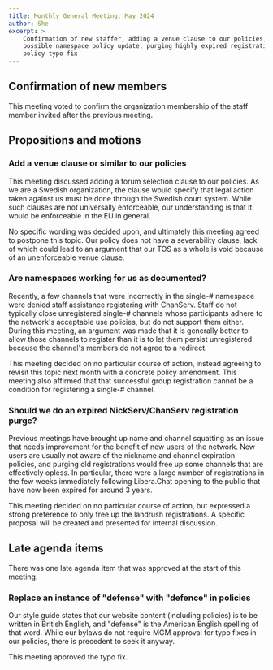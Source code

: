 ```yaml
---
title: Monthly General Meeting, May 2024
author: She
excerpt: >
    Confirmation of new staffer, adding a venue clause to our policies,
    possible namespace policy update, purging highly expired registrations,
    policy typo fix
---
```


## Confirmation of new members

This meeting voted to confirm the organization membership of the staff member
invited after the previous meeting.

## Propositions and motions

### Add a venue clause or similar to our policies

This meeting discussed adding a forum selection clause to our policies.
As we are a Swedish organization, the clause would specify that legal action
taken against us must be done through the Swedish court system.
While such clauses are not universally enforceable,
our understanding is that it would be enforceable in the EU in general.

No specific wording was decided upon, and ultimately this meeting agreed
to postpone this topic. Our policy does not have a severability clause,
lack of which could lead to an argument that our TOS as a whole is void
because of an unenforceable venue clause.

### Are namespaces working for us as documented?

Recently, a few channels that were incorrectly in the single-# namespace
were denied staff assistance registering with ChanServ. Staff do not
typically close unregistered single-# channels whose participants adhere to
the network's acceptable use policies, but do not support them either.
During this meeting, an argument was made that it is generally better to
allow those channels to register than it is to let them persist unregistered
because the channel's members do not agree to a redirect.

This meeting decided on no particular course of action,
instead agreeing to revisit this topic next month with a concrete policy
amendment. This meeting also affirmed that that successful group registration
cannot be a condition for registering a single-# channel.

### Should we do an expired NickServ/ChanServ registration purge?

Previous meetings have brought up name and channel squatting as an issue
that needs improvement for the benefit of new users of the network.
New users are usually not aware of the nickname and channel expiration
policies, and purging old registrations would free up some channels
that are effectively opless. In particular, there were a large number of
registrations in the few weeks immediately following Libera.Chat
opening to the public that have now been expired for around 3 years.

This meeting decided on no particular course of action, but expressed
a strong preference to only free up the landrush registrations.
A specific proposal will be created and presented for internal discussion.

## Late agenda items

There was one late agenda item that was approved at the start of this meeting.

### Replace an instance of "defense" with "defence" in policies

Our style guide states that our website content (including policies)
is to be written in British English, and "defense" is the American English
spelling of that word. While our bylaws do not require MGM approval for
typo fixes in our policies, there is precedent to seek it anyway.

This meeting approved the typo fix.
